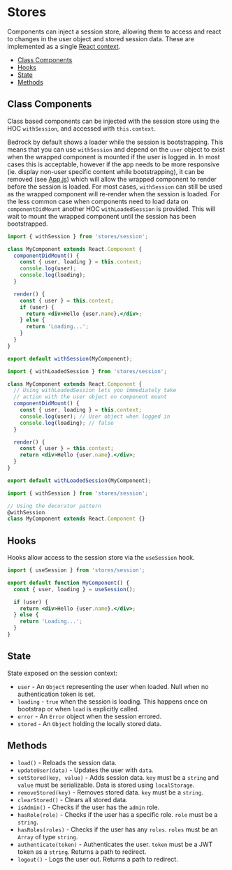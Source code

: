 # Stores

Components can inject a session store, allowing them to access and react to
changes in the user object and stored session data. These are implemented as a
single [React context](https://reactjs.org/docs/context.html).

- [Class Components](#class-components)
- [Hooks](#hooks)
- [State](#state)
- [Methods](#methods)

## Class Components

Class based components can be injected with the session store using the HOC
`withSession`, and accessed with `this.context`.

Bedrock by default shows a loader while the session is bootstrapping. This means
that you can use `withSession` and depend on the `user` object to exist when the
wrapped component is mounted if the user is logged in. In most cases this is
acceptable, however if the app needs to be more responsive (ie. display non-user
specific content while bootstrapping), it can be removed (see
[App.js](../App.js)) which will allow the wrapped component to render before the
session is loaded. For most cases, `withSession` can still be used as the
wrapped component will re-render when the session is loaded. For the less common
case when components need to load data on `componentDidMount` another HOC
`withLoadedSession` is provided. This will wait to mount the wrapped component
until the session has been bootstrapped.

```jsx
import { withSession } from 'stores/session';

class MyComponent extends React.Component {
  componentDidMount() {
    const { user, loading } = this.context;
    console.log(user);
    console.log(loading);
  }

  render() {
    const { user } = this.context;
    if (user) {
      return <div>Hello {user.name}.</div>;
    } else {
      return 'Loading...';
    }
  }
}

export default withSession(MyComponent);
```

```jsx
import { withLoadedSession } from 'stores/session';

class MyComponent extends React.Component {
  // Using withLoadedSession lets you immediately take
  // action with the user object on component mount
  componentDidMount() {
    const { user, loading } = this.context;
    console.log(user); // User object when logged in
    console.log(loading); // false
  }

  render() {
    const { user } = this.context;
    return <div>Hello {user.name}.</div>;
  }
}

export default withLoadedSession(MyComponent);
```

```jsx
import { withSession } from 'stores/session';

// Using the decorator pattern
@withSession
class MyComponent extends React.Component {}
```

## Hooks

Hooks allow access to the session store via the `useSession` hook.

```jsx
import { useSession } from 'stores/session';

export default function MyComponent() {
  const { user, loading } = useSession();

  if (user) {
    return <div>Hello {user.name}.</div>;
  } else {
    return 'Loading...';
  }
}
```

## State

State exposed on the session context:

- `user` - An `Object` representing the user when loaded. Null when no
  authentication token is set.
- `loading` - `true` when the session is loading. This happens once on bootstrap
  or when `load` is explicitly called.
- `error` - An `Error` object when the session errored.
- `stored` - An `Object` holding the locally stored data.

## Methods

- `load()` - Reloads the session data.
- `updateUser(data)` - Updates the user with `data`.
- `setStored(key, value)` - Adds session data. `key` must be a `string` and
  `value` must be serializable. Data is stored using `localStorage`.
- `removeStored(key)` - Removes stored data. `key` must be a `string`.
- `clearStored()` - Clears all stored data.
- `isAdmin()` - Checks if the user has the `admin` role.
- `hasRole(role)` - Checks if the user has a specific role. `role` must be a
  `string`.
- `hasRoles(roles)` - Checks if the user has any `roles`. `roles` must be an
  `Array` of type `string`.
- `authenticate(token)` - Authenticates the user. `token` must be a JWT token as
  a `string`. Returns a path to redirect.
- `logout()` - Logs the user out. Returns a path to redirect.
